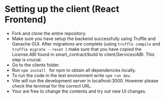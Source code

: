 # Setting up the client (React Frontend)

- Fork and clone the entire repository.
- Make sure you have setup the backend successfully using Truffle and Ganache GUI. After migrations are complete (using `truffle compile` and `truffle migrate --reset `) make sure that you have copied the License.ABI found in smart_contract/build to client/Services/ABI. This step is crucial. 
- Go to the clients folder.
- Run `npm install ` for npm to obtain all dependencies locally.
- To run the code in the test environment write `npm run dev`.
- Vite will run the development server in localhost:3000. However please check the terminal for the correct URL.
- Your are free to change the contents and try out new UI changes.